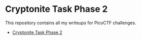 # Cryptonite Task Phase 2

This repository contains all my writeups for PicoCTF challenges.

- [Cryptonite Task Phase 2](#cryptonite-task-phase-2)

